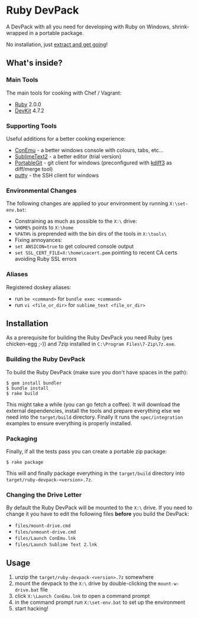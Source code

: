 
# Ruby DevPack

A DevPack with all you need for developing with Ruby on Windows, shrink-wrapped in a portable package. 

No installation, just [extract and get going](#usage)!

## What's inside?

### Main Tools

The main tools for cooking with Chef / Vagrant:

* [Ruby](http://rubyinstaller.org/downloads/) 2.0.0
* [DevKit](http://rubyinstaller.org/add-ons/devkit/) 4.7.2

### Supporting Tools

Useful additions for a better cooking experience:

* [ConEmu](https://code.google.com/p/conemu-maximus5/) - a better windows console with colours, tabs, etc...
* [SublimeText2](http://www.sublimetext.com/) - a better editor (trial version)
* [PortableGit](https://code.google.com/p/msysgit/) - git client for windows (preconfigured with [kdiff3](http://kdiff3.sourceforge.net/) as diff/merge tool)
* [putty](http://www.chiark.greenend.org.uk/~sgtatham/putty/download.html) - the SSH client for windows

### Environmental Changes

The following changes are applied to your environment by running `X:\set-env.bat`:

* Constraining as much as possible to the `X:\` drive:
 * `%HOME%` points to `X:\home`
 * `%PATH%` is preprended with the bin dirs of the tools in `X:\tools\`
* Fixing annoyances:
 * `set ANSICON=true` to get coloured console output
 * `set SSL_CERT_FILE=X:\home\cacert.pem` pointing to recent CA certs avoiding Ruby SSL errors

### Aliases

Registered doskey aliases:

* run `be <command>` for `bundle exec <command>`
* run `vi <file_or_dir>` for `sublime_text <file_or_dir>` 

## Installation

As a prerequisite for building the Ruby DevPack you need Ruby (yes chicken-egg ;-)) and 7zip installed in `C:\Program Files\7-Zip\7z.exe`.

### Building the Ruby DevPack

To build the Ruby DevPack (make sure you don't have spaces in the path):
```
$ gem install bundler
$ bundle install
$ rake build
```

This might take a while (you can go fetch a coffee). It will download the external dependencies, install the tools and prepare everything else we need into the `target/build` directory. Finally it runs the `spec/integration` examples to ensure everything is properly installed.


### Packaging

Finally, if all the tests pass you can create a portable zip package:
```
$ rake package
```

This will and finally package everything in the `target/build` directory into `target/ruby-devpack-<version>.7z`.


### Changing the Drive Letter

By default the Ruby DevPack will be mounted to the `X:\` drive. If you need to change it you have to edit the following files **before** you build the DevPack:

* `files/mount-drive.cmd`
* `files/unmount-drive.cmd`
* `files/Launch ConEmu.lnk`
* `files/Launch Sublime Text 2.lnk`


## Usage

1. unzip the `target/ruby-devpack-<version>.7z` somewhere
2. mount the devpack to the `X:\` drive by double-clicking the `mount-w-drive.bat` file
3. click `X:\Launch ConEmu.lnk` to open a command prompt
4. in the command prompt run `X:\set-env.bat` to set up the environment
5. start hacking!
